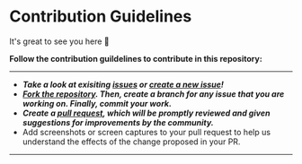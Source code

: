 # Contribution Guidelines
It's great to see you here :partying_face:

**Follow the contribution guildelines to contribute in this repository:**
___
- __*Take a look at exisiting [issues](https://github.com/bishtanuj/Data-Structures-Using-Python/issues) or [create a new issue](https://github.com/bishtanuj/Data-Structures-Using-Python/issues/new/choose)!*__
- __*[Fork the repository](https://github.com/bishtanuj/Data-Structures-Using-Python/fork). Then, create a branch for any issue that you are working on. Finally, commit your work.*__ 
- __*Create a [pull request](https://github.com/bishtanuj/Data-Structures-Using-Python/compare), which will be promptly reviewed and given suggestions for improvements by the community.*__
- Add screenshots or screen captures to your pull request to help us understand the effects of the change proposed in your PR.
___
